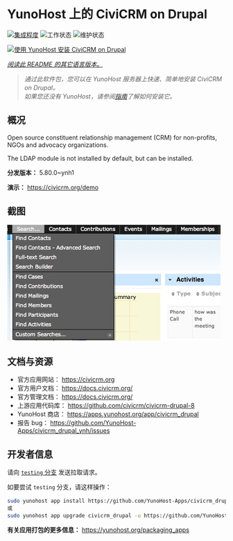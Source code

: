<!--
注意：此 README 由 <https://github.com/YunoHost/apps/tree/master/tools/readme_generator> 自动生成
请勿手动编辑。
-->

# YunoHost 上的 CiviCRM on Drupal

[![集成程度](https://apps.yunohost.org/badge/integration/civicrm_drupal)](https://ci-apps.yunohost.org/ci/apps/civicrm_drupal/)
![工作状态](https://apps.yunohost.org/badge/state/civicrm_drupal)
![维护状态](https://apps.yunohost.org/badge/maintained/civicrm_drupal)

[![使用 YunoHost 安装 CiviCRM on Drupal](https://install-app.yunohost.org/install-with-yunohost.svg)](https://install-app.yunohost.org/?app=civicrm_drupal)

*[阅读此 README 的其它语言版本。](./ALL_README.md)*

> *通过此软件包，您可以在 YunoHost 服务器上快速、简单地安装 CiviCRM on Drupal。*  
> *如果您还没有 YunoHost，请参阅[指南](https://yunohost.org/install)了解如何安装它。*

## 概况

Open source constituent relationship management (CRM) for non-profits, NGOs and advocacy organizations.

The LDAP module is not installed by default, but can be installed.


**分发版本：** 5.80.0~ynh1

**演示：** <https://civicrm.org/demo>

## 截图

![CiviCRM on Drupal 的截图](./doc/screenshots/screenshot.png)

## 文档与资源

- 官方应用网站： <https://civicrm.org>
- 官方用户文档： <https://docs.civicrm.org/>
- 官方管理文档： <https://docs.civicrm.org/>
- 上游应用代码库： <https://github.com/civicrm/civicrm-drupal-8>
- YunoHost 商店： <https://apps.yunohost.org/app/civicrm_drupal>
- 报告 bug： <https://github.com/YunoHost-Apps/civicrm_drupal_ynh/issues>

## 开发者信息

请向 [`testing` 分支](https://github.com/YunoHost-Apps/civicrm_drupal_ynh/tree/testing) 发送拉取请求。

如要尝试 `testing` 分支，请这样操作：

```bash
sudo yunohost app install https://github.com/YunoHost-Apps/civicrm_drupal_ynh/tree/testing --debug
或
sudo yunohost app upgrade civicrm_drupal -u https://github.com/YunoHost-Apps/civicrm_drupal_ynh/tree/testing --debug
```

**有关应用打包的更多信息：** <https://yunohost.org/packaging_apps>
